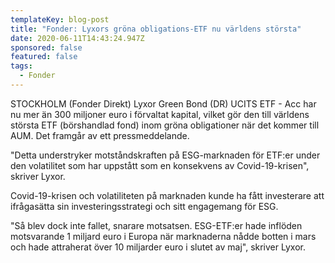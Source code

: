 ```yaml
---
templateKey: blog-post
title: "Fonder: Lyxors gröna obligations-ETF nu världens största"
date: 2020-06-11T14:43:24.947Z
sponsored: false
featured: false
tags:
  - Fonder
---
```

STOCKHOLM (Fonder Direkt) Lyxor Green Bond (DR) UCITS ETF - Acc har nu mer än 300 miljoner euro i förvaltat kapital, vilket gör den till världens största ETF (börshandlad fond) inom gröna obligationer när det kommer till AUM. Det framgår av ett pressmeddelande.

"Detta understryker motståndskraften på ESG-marknaden för ETF:er under den volatilitet som har uppstått som en konsekvens av Covid-19-krisen", skriver Lyxor.

Covid-19-krisen och volatiliteten på marknaden kunde ha fått investerare att ifrågasätta sin investeringsstrategi och sitt engagemang för ESG.

"Så blev dock inte fallet, snarare motsatsen. ESG-ETF:er hade inflöden motsvarande 1 miljard euro i Europa när marknaderna nådde botten i mars och hade attraherat över 10 miljarder euro i slutet av maj", skriver Lyxor.